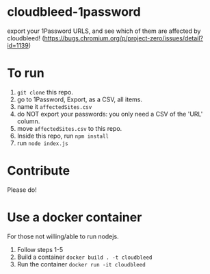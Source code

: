 # cloudbleed-1password
export your 1Password URLS, and see which of them are affected by cloudbleed! (https://bugs.chromium.org/p/project-zero/issues/detail?id=1139)

# To run

1. `git clone` this repo.
2. go to 1Password, Export, as a CSV, all items. 
3. name it `affectedSites.csv`
4. do NOT export your passwords: you only need a CSV of the 'URL' column.
5. move `affectedSites.csv` to this repo.
6. Inside this repo, run `npm install`
7. run `node index.js`

# Contribute

Please do!

# Use a docker container
For those not willing/able to run nodejs.

1. Follow steps 1-5
2. Build a container `docker build . -t cloudbleed`
3. Run the container `docker run -it cloudbleed`